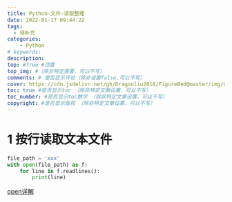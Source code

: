 ```yaml
---
title: Python-文件-读取整理
date: 2022-01-17 09:44:22
tags: 
  - 待补充
categories:
    - Python
# keywords:
description:
top: #True #顶置
top_img: #（除非特定需要，可以不写）
comments: # 是否显示评论（除非设置false,可以不写）
cover: https://cdn.jsdelivr.net/gh/Dragonliu2018/FigureBed@master/img/ddddd.jpg
toc: true #是否显示toc （除非特定文章设置，可以不写）
toc_number: #是否显示toc数字 （除非特定文章设置，可以不写）
copyright: #是否显示版权 （除非特定文章设置，可以不写）
---
```


# 1 按行读取文本文件

```python
file_path = 'xxx'
with open(file_path) as f:
    for line in f.readlines():
        print(line)
```



[open详解](https://www.runoob.com/python/python-func-open.html)

